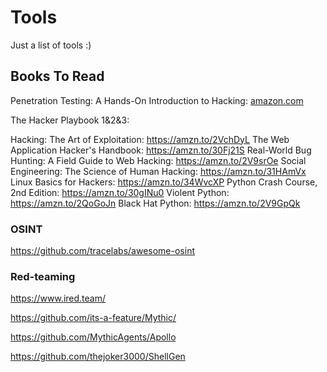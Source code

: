 # Tools
Just a list of tools :)

## Books To Read
Penetration Testing: A Hands-On Introduction to Hacking: [amazon.com](https://www.amazon.com/Penetration-Testing-Hands-Introduction-Hacking/dp/1593275641/ref=pd_ybh_a_49?_encoding=UTF8&psc=1&refRID=C6BQV1Y5GRRQH4KW6Z3B)

The Hacker Playbook 1&2&3: 

Hacking: The Art of Exploitation: https://amzn.to/2VchDyL
The Web Application Hacker's Handbook: https://amzn.to/30Fj21S
Real-World Bug Hunting: A Field Guide to Web Hacking: https://amzn.to/2V9srOe
Social Engineering: The Science of Human Hacking: https://amzn.to/31HAmVx
Linux Basics for Hackers: https://amzn.to/34WvcXP
Python Crash Course, 2nd Edition: https://amzn.to/30gINu0
Violent Python: https://amzn.to/2QoGoJn
Black Hat Python: https://amzn.to/2V9GpQk

### OSINT


https://github.com/tracelabs/awesome-osint

### Red-teaming
https://www.ired.team/

https://github.com/its-a-feature/Mythic/

https://github.com/MythicAgents/Apollo

https://github.com/thejoker3000/ShellGen


